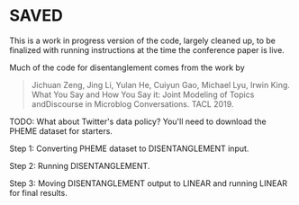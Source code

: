 # SAVED

This is a work in progress version of the code, largely cleaned up, to be finalized with running instructions at the time the conference paper is live.

Much of the code for disentanglement comes from the work by
> Jichuan Zeng, Jing Li, Yulan He, Cuiyun Gao, Michael Lyu, Irwin King. What You Say and How You Say it: Joint Modeling of Topics andDiscourse in Microblog Conversations. TACL 2019.

TODO: What about Twitter's data policy?
You'll need to download the PHEME dataset for starters.

Step 1: Converting PHEME dataset to DISENTANGLEMENT input.

Step 2: Running DISENTANGLEMENT.

Step 3: Moving DISENTANGLEMENT output to LINEAR and running LINEAR for final results.
